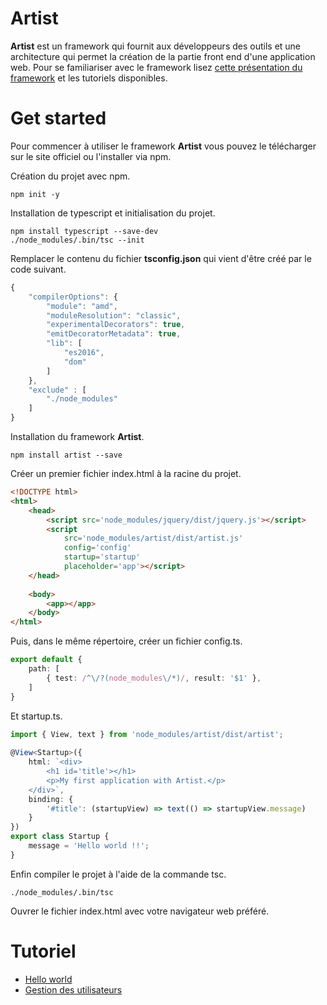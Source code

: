 # Artist

**Artist** est un framework qui fournit aux développeurs des outils et une architecture qui permet la création de la partie front end d'une application web. Pour se familiariser avec le framework lisez [cette présentation du framework](doc/architecture.md) et les tutoriels disponibles.

# Get started

Pour commencer à utiliser le framework **Artist** vous pouvez le télécharger sur le site officiel ou l'installer via npm.

Création du projet avec npm.

```
npm init -y
```
Installation de typescript et initialisation du projet.

```
npm install typescript --save-dev
./node_modules/.bin/tsc --init
```

Remplacer le contenu du fichier **tsconfig.json** qui vient d'être créé par le code suivant.

```javascript
{ 
    "compilerOptions": { 
        "module": "amd", 
        "moduleResolution": "classic", 
        "experimentalDecorators": true, 
        "emitDecoratorMetadata": true, 
        "lib": [ 
            "es2016", 
            "dom" 
        ] 
    }, 
    "exclude" : [ 
        "./node_modules" 
    ] 
}
```
Installation du framework **Artist**.

```
npm install artist --save
```

Créer un premier fichier index.html à la racine du projet.

```html
<!DOCTYPE html> 
<html> 
    <head> 
        <script src='node_modules/jquery/dist/jquery.js'></script>
        <script 
            src='node_modules/artist/dist/artist.js' 
            config='config' 
            startup='startup' 
            placeholder='app'></script> 
    </head> 
     
    <body> 
        <app></app> 
    </body> 
</html>
```

Puis, dans le même répertoire, créer un fichier config.ts.

```typescript
export default { 
    path: [ 
        { test: /^\/?(node_modules\/*)/, result: '$1' }, 
    ] 
}
```

Et startup.ts.

```typescript
import { View, text } from 'node_modules/artist/dist/artist'; 
 
@View<Startup>({ 
    html: `<div> 
        <h1 id='title'></h1> 
        <p>My first application with Artist.</p> 
    </div>`, 
    binding: { 
        '#title': (startupView) => text(() => startupView.message) 
    } 
}) 
export class Startup { 
    message = 'Hello world !!'; 
}
```

Enfin compiler le projet à l'aide de la commande tsc.

```
./node_modules/.bin/tsc
```

Ouvrer le fichier index.html avec votre navigateur web préféré.

# Tutoriel

* [Hello world](doc/tuto/hello-world.md)
* [Gestion des utilisateurs](doc/tuto/user-manager.md)